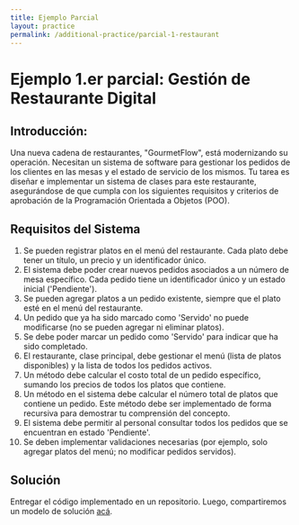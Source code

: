 ```yaml
---
title: Ejemplo Parcial
layout: practice
permalink: /additional-practice/parcial-1-restaurant
---
```


# Ejemplo 1.er parcial: Gestión de Restaurante Digital

## Introducción:
Una nueva cadena de restaurantes, "GourmetFlow", está modernizando su operación. Necesitan un sistema de software para gestionar los pedidos de los clientes en las mesas y el estado de servicio de los mismos. Tu tarea es diseñar e implementar un sistema de clases para este restaurante, asegurándose de que cumpla con los siguientes requisitos y criterios de aprobación de la Programación Orientada a Objetos (POO).

## Requisitos del Sistema
1. Se pueden registrar platos en el menú del restaurante. Cada plato debe tener un título, un precio y un identificador único. 
2. El sistema debe poder crear nuevos pedidos asociados a un número de mesa específico. Cada pedido tiene un identificador único y un estado inicial ('Pendiente'). 
3. Se pueden agregar platos a un pedido existente, siempre que el plato esté en el menú del restaurante. 
4. Un pedido que ya ha sido marcado como 'Servido' no puede modificarse (no se pueden agregar ni eliminar platos). 
5. Se debe poder marcar un pedido como 'Servido' para indicar que ha sido completado. 
6. El restaurante, clase principal, debe gestionar el menú (lista de platos disponibles) y la lista de todos los pedidos activos. 
7. Un método debe calcular el costo total de un pedido específico, sumando los precios de todos los platos que contiene. 
8. Un método en el sistema debe calcular el número total de platos que contiene un pedido. Este método debe ser implementado de forma recursiva para demostrar tu comprensión del concepto. 
9. El sistema debe permitir al personal consultar todos los pedidos que se encuentran en estado 'Pendiente'.
10. Se deben implementar validaciones necesarias (por ejemplo, solo agregar platos del menú; no modificar pedidos servidos).

## Solución
Entregar el código implementado en un repositorio.
Luego, compartiremos un modelo de solución [acá](https://github.com/diegobaldassare/restaurant).